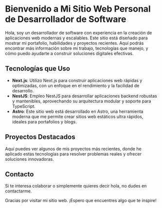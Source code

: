 # Bienvenido a Mi Sitio Web Personal de Desarrollador de Software

Hola, soy un desarrollador de software con experiencia en la creación de aplicaciones web modernas y escalables. Este sitio está diseñado para mostrar mi portafolio, habilidades y proyectos recientes. Aquí podrás encontrar más información sobre mi trabajo, tecnologías que manejo, y cómo puedo ayudarte a construir soluciones digitales efectivas.

## Tecnologías que Uso

- **Next.js**: Utilizo Next.js para construir aplicaciones web rápidas y optimizadas, con un enfoque en el rendimiento y la facilidad de desarrollo.
- **NestJS**: Empleo NestJS para desarrollar aplicaciones backend robustas y mantenibles, aprovechando su arquitectura modular y soporte para TypeScript.
- **Astro**: Este sitio web está desarrollado en Astro, una herramienta moderna que me permite crear sitios web estáticos ultra rápidos, ideales para portafolios y blogs.

## Proyectos Destacados

Aquí puedes ver algunos de mis proyectos más recientes, donde he aplicado estas tecnologías para resolver problemas reales y ofrecer soluciones innovadoras.

## Contacto

Si te interesa colaborar o simplemente quieres decir hola, no dudes en contactarme.

Gracias por visitar mi sitio web. ¡Espero que encuentres algo que te inspire!

